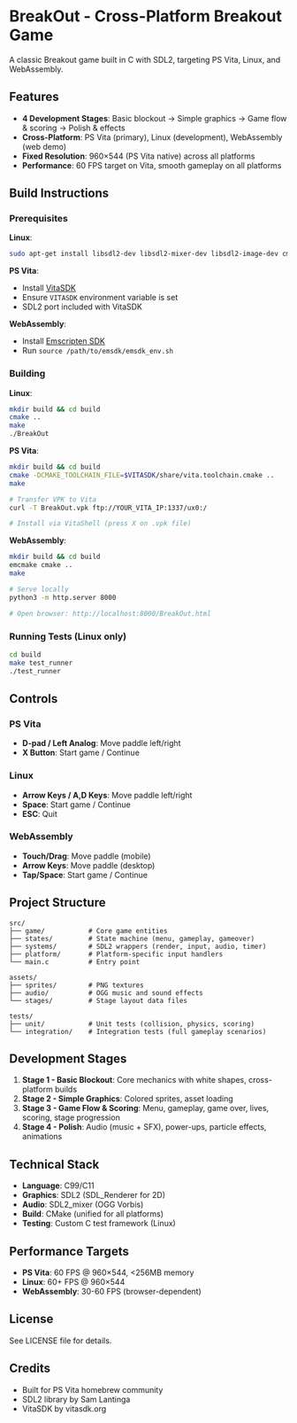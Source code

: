 # BreakOut - Cross-Platform Breakout Game

A classic Breakout game built in C with SDL2, targeting PS Vita, Linux, and WebAssembly.

## Features

- **4 Development Stages**: Basic blockout → Simple graphics → Game flow & scoring → Polish & effects
- **Cross-Platform**: PS Vita (primary), Linux (development), WebAssembly (web demo)
- **Fixed Resolution**: 960×544 (PS Vita native) across all platforms
- **Performance**: 60 FPS target on Vita, smooth gameplay on all platforms

## Build Instructions

### Prerequisites

**Linux**:
```bash
sudo apt-get install libsdl2-dev libsdl2-mixer-dev libsdl2-image-dev cmake build-essential
```

**PS Vita**:
- Install [VitaSDK](https://vitasdk.org/)
- Ensure `VITASDK` environment variable is set
- SDL2 port included with VitaSDK

**WebAssembly**:
- Install [Emscripten SDK](https://emscripten.org/docs/getting_started/downloads.html)
- Run `source /path/to/emsdk/emsdk_env.sh`

### Building

**Linux**:
```bash
mkdir build && cd build
cmake ..
make
./BreakOut
```

**PS Vita**:
```bash
mkdir build && cd build
cmake -DCMAKE_TOOLCHAIN_FILE=$VITASDK/share/vita.toolchain.cmake ..
make

# Transfer VPK to Vita
curl -T BreakOut.vpk ftp://YOUR_VITA_IP:1337/ux0:/

# Install via VitaShell (press X on .vpk file)
```

**WebAssembly**:
```bash
mkdir build && cd build
emcmake cmake ..
make

# Serve locally
python3 -m http.server 8000

# Open browser: http://localhost:8000/BreakOut.html
```

### Running Tests (Linux only)

```bash
cd build
make test_runner
./test_runner
```

## Controls

### PS Vita
- **D-pad / Left Analog**: Move paddle left/right
- **X Button**: Start game / Continue

### Linux
- **Arrow Keys / A,D Keys**: Move paddle left/right
- **Space**: Start game / Continue
- **ESC**: Quit

### WebAssembly
- **Touch/Drag**: Move paddle (mobile)
- **Arrow Keys**: Move paddle (desktop)
- **Tap/Space**: Start game / Continue

## Project Structure

```
src/
├── game/           # Core game entities
├── states/         # State machine (menu, gameplay, gameover)
├── systems/        # SDL2 wrappers (render, input, audio, timer)
├── platform/       # Platform-specific input handlers
└── main.c          # Entry point

assets/
├── sprites/        # PNG textures
├── audio/          # OGG music and sound effects
└── stages/         # Stage layout data files

tests/
├── unit/           # Unit tests (collision, physics, scoring)
└── integration/    # Integration tests (full gameplay scenarios)
```

## Development Stages

1. **Stage 1 - Basic Blockout**: Core mechanics with white shapes, cross-platform builds
2. **Stage 2 - Simple Graphics**: Colored sprites, asset loading
3. **Stage 3 - Game Flow & Scoring**: Menu, gameplay, game over, lives, scoring, stage progression
4. **Stage 4 - Polish**: Audio (music + SFX), power-ups, particle effects, animations

## Technical Stack

- **Language**: C99/C11
- **Graphics**: SDL2 (SDL_Renderer for 2D)
- **Audio**: SDL2_mixer (OGG Vorbis)
- **Build**: CMake (unified for all platforms)
- **Testing**: Custom C test framework (Linux)

## Performance Targets

- **PS Vita**: 60 FPS @ 960×544, <256MB memory
- **Linux**: 60+ FPS @ 960×544
- **WebAssembly**: 30-60 FPS (browser-dependent)

## License

See LICENSE file for details.

## Credits

- Built for PS Vita homebrew community
- SDL2 library by Sam Lantinga
- VitaSDK by vitasdk.org
